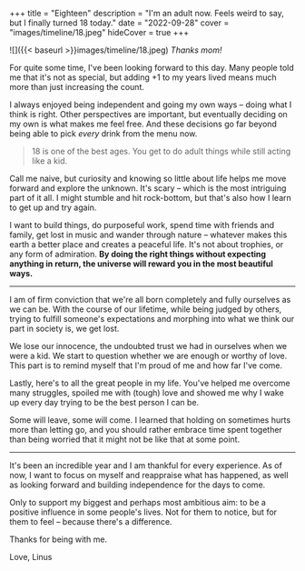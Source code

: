 +++
title = "Eighteen"
description = "I'm an adult now. Feels weird to say, but I finally turned 18 today."
date = "2022-09-28"
cover = "images/timeline/18.jpeg"
hideCover = true
+++

![]({{< baseurl >}}images/timeline/18.jpeg)
*Thanks mom!*


For quite some time, I've been looking forward to this day. Many people told me that it's not as special, but adding +1 to my years lived means much more than just increasing the count.

I always enjoyed being independent and going my own ways – doing what I think is right. Other perspectives are important, but eventually deciding on my own is what makes me feel free. And these decisions go far beyond being able to pick <i>every</i> drink from the menu now.

> 18 is one of the best ages. You get to do adult things while still acting like a kid.

Call me naive, but curiosity and knowing so little about life helps me move forward and explore the unknown. It's scary – which is the most intriguing part of it all. I might stumble and hit rock-bottom, but that's also how I learn to get up and try again.

I want to build things, do purposeful work, spend time with friends and family, get lost in music and wander through nature – whatever makes this earth a better place and creates a peaceful life. It's not about trophies, or any form of admiration. **By doing the right things without expecting anything in return, the universe will reward you in the most beautiful ways.**

---

I am of firm conviction that we're all born completely and fully ourselves as we can be. With the course of our lifetime, while being judged by others, trying to fulfill someone's expectations and morphing into what we think our part in society is, we get lost.

We lose our innocence, the undoubted trust we had in ourselves when we were a kid. We start to question whether we are enough or worthy of love. This part is to remind myself that I'm proud of me and how far I've come. 
    
Lastly, here's to all the great people in my life. You've helped me overcome many struggles, spoiled me with (tough) love and showed me why I wake up every day trying to be the best person I can be.

Some will leave, some will come. I learned that holding on sometimes hurts more than letting go, and you should rather embrace time spent together than being worried that it might not be like that at some point. 

---

It's been an incredible year and I am thankful for every experience. As of now, I want to focus on myself and reappraise what has happened, as well as looking forward and building independence for the days to come. 

Only to support my biggest and perhaps most ambitious aim: to be a positive influence in some people's lives. Not for them to notice, but for them to feel – because there's a difference. 

Thanks for being with me. 
    
Love, Linus